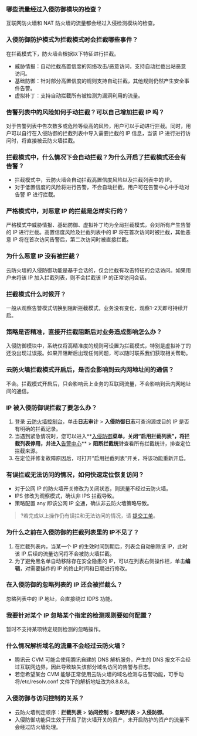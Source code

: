 
### 哪些流量经过入侵防御模块的检查？
互联网防火墙和 NAT 防火墙的流量都会经过入侵检测模块的检查。

### 入侵防御防护模式为拦截模式时会拦截哪些事件？	
在拦截模式下，防火墙会根据以下特征进行拦截。
- 威胁情报：自动拦截高置信度的网络攻击/恶意访问，支持自动拦截出站恶意访问。
- 基础防御：针对部分高置信度的规则支持自动拦截，其他规则仍然产生安全事件告警。
- 虚拟补丁：支持自动拦截所有被检测为漏洞利用的流量。

### 告警列表中的风险如何手动拦截？可以自己增加拦截 IP 吗？
对于告警列表中告次数多或危险等级高的风险，用户可以手动进行拦截。同时，用户可以自行在入侵防御的拦截列表中导入需要拦截的 IP 信息，当该 IP 进行进行访问时，将直接被云防火墙拦截。

### 拦截模式中，什么情况下会自动拦截？为什么开启了拦截模式还会有告警？
- 拦截模式中，云防火墙会自动拦截高置信度风险以及拦截列表中的 IP。
- 对于低置信度的风险将进行告警，不会自动拦截，用户可在告警中心中手动对告警 IP 进行拦截。

### 严格模式中，对恶意 IP 的拦截是怎样实行的？
严格模式中威胁情报、基础防御、虚拟补丁均为全局拦截模式，会对所有产生告警的 IP 进行拦截。高置信度风险及拦截列表中的 IP 将在首次访问时被拦截，其他恶意 IP 将在首次访问告警后，第二次访问时被直接拦截。

### 为什么恶意 IP 没有被拦截？
云防火墙的入侵防御功能是基于会话的，仅会拦截有攻击特征的会话访问。如果用户未将该 IP 加入拦截列表，则不会拦截该 IP 的正常访问会话。

### 拦截模式什么时候开？	
一般从观察告警模式切换到阻断拦截模式，业务没有变化，观察1-2天即可持续开启。

### 策略是否精准，直接开拦截阻断后对业务造成影响怎么办？
入侵防御模块中，系统仅将高精准度的规则可设置为拦截模式，特别是虚拟补丁的还没出现过误报。如果开阻断后出现任何问题，可以随时联系我们获取相关帮助。

### 云防火墙拦截模式开启后，是否会影响到云内网地址间的通信？	
不会。拦截模式开启后，只会影响云上业务的互联网流量，不会影响到云内网地址间的通信。


### IP 被入侵防御误拦截了要怎么办？
1. 登录 [云防火墙控制台](https://console.cloud.tencent.com/cfw)，单击**日志审计** > **入侵防御日志**可查询源或目的 IP 是否有明确的拦截记录。
2. 当遇到紧急情况时，您可以进入**[入侵防御](https://console.cloud.tencent.com/cfw/ips)**菜单，关闭“启用拦截列表”，将拦截列表停用，并进入**[告警中心](https://console.cloud.tencent.com/cfw/warncenter)** > **阻断拦截统计**查看所有拦截统计，排查定位拦截来源。
3. 在定位并修复故障原因后，可打开“启用拦截列表”开关，将该功能重新开启。

### 有误拦或无法访问的情况，如何快速定位恢复访问？
- 对于公网 IP 的防火墙开关修改为关闭状态，则流量不经过云防火墙。
- IPS 修改为观察模式，确认非 IPS 拦截导致。
- 策略配置 any 即该公网 IP 全通，确认非云防火墙策略导致。

>?若完成以上操作仍有误拦和无法访问的情况，请 [提交工单](https://console.cloud.tencent.com/workorder/category)。

### 为什么之前在入侵防御的拦截列表里的 IP不见了？
1. 在拦截列表内，当某一个 IP 的生效时间到期后，列表会自动删除该 IP，此时该 IP 后续的流量访问将不会被防火墙拦截。
2. 为了避免黑名单自动移除存在安全隐患的 IP，可以在列表右侧操作栏，单击**编辑**，对需要操作的 IP 的终止时间和日期进行修改。

### 在入侵防御的忽略列表的 IP 还会被拦截么？
忽略列表中的 IP 地址，会直接绕过 IDPS 功能。

### 我要针对某个 IP 忽略某个指定的检测规则要如何配置？
暂时不支持某项特定规则检测的忽略操作。

### 什么情况解析域名的流量不会经过云防火墙？
- 腾讯云 CVM 可能会使用腾讯自建的 DNS 解析服务，产生的 DNS 报文不会经过互联网边界，因此导致缺失该部分域名访问的告警与日志。
- 若您希望某台 CVM 能够正常使用云防火墙的域名检测与告警功能，可手动将/etc/resolv.conf 文件下的解析地址改为8.8.8.8。

### 入侵防御与访问控制的关系？
- 云防火墙判定顺序：**拦截列表** > **访问控制** > **忽略列表** > **入侵防御**。
- 入侵防御功能只生效于开启了防火墙开关的资产，未开启防护的资产的流量不会经过防火墙处理。
